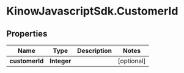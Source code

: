 # KinowJavascriptSdk.CustomerId

## Properties
Name | Type | Description | Notes
------------ | ------------- | ------------- | -------------
**customerId** | **Integer** |  | [optional] 


